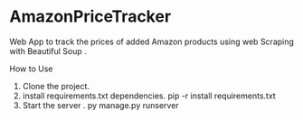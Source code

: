 # AmazonPriceTracker

Web App to track the prices of added Amazon products using web Scraping with Beautiful Soup . 


How to Use 
1. Clone the project.
2. install requirements.txt dependencies. pip -r install requirements.txt
3. Start the server . py manage.py runserver
